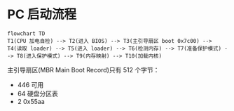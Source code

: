 # PC 启动流程

```mermaid
flowchart TD
T1(CPU 加电自检) --> T2(进入 BIOS) --> T3(主引导扇区 boot 0x7c00) --> T4(读取 loader) --> T5(进入 loader) --> T6(检测内存) --> T7(准备保护模式) --> T8(进入保护模式) --> T9(内存映射) --> T10(加载内核)
```

主引导扇区(MBR Main Boot Record)只有 512 个字节：

- 446 可用
- 64 硬盘分区表
- 2 0x55aa
